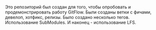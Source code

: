 Это репозиторий был создан для того, чтобы опробовать и продемонстрировать работу GitFlow. Были созданы ветки с фичами, девелоп, хотфикс, релизы. Было создано несколько тегов. Использование SubModules. И наконец - использование LFS.
